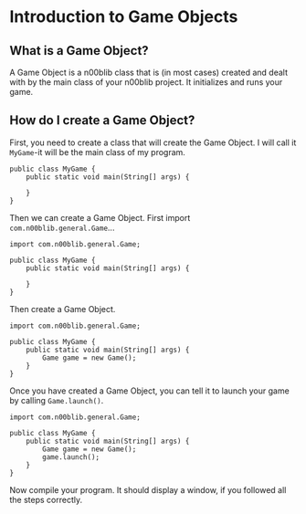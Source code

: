 # Introduction to Game Objects

## What is a Game Object?
A Game Object is a n00blib class that is (in most cases) created and dealt with by the main class of your n00blib project. It initializes and runs your game.

## How do I create a Game Object?
First, you need to create a class that will create the Game Object. I will call it `MyGame`-it will be the main class of my program.

	public class MyGame {
		public static void main(String[] args) {

		}
	}

Then we can create a Game Object. First import `com.n00blib.general.Game`...

	import com.n00blib.general.Game;

	public class MyGame {
		public static void main(String[] args) {

		}
	}

Then create a Game Object.

	import com.n00blib.general.Game;

	public class MyGame {
		public static void main(String[] args) {
			Game game = new Game();
		}
	}

Once you have created a Game Object, you can tell it to launch your game by calling `Game.launch()`.

	import com.n00blib.general.Game;

	public class MyGame {
		public static void main(String[] args) {
			Game game = new Game();
			game.launch();
		}
	}

Now compile your program. It should display a window, if you followed all the steps correctly.
